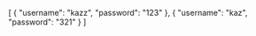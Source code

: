 [
  {
    "username": "kazz",
    "password": "123"
  },
  {
    "username": "kaz",
    "password": "321"
  }
]
